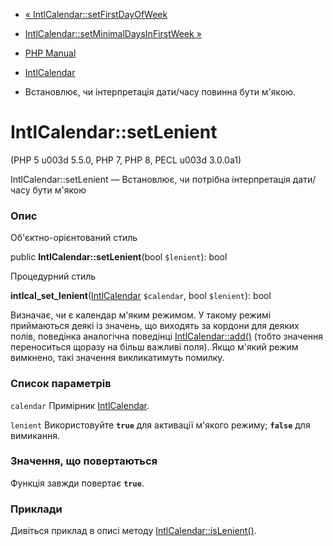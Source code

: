 - [«
IntlCalendar::setFirstDayOfWeek](intlcalendar.setfirstdayofweek.md)
- [IntlCalendar::setMinimalDaysInFirstWeek
»](intlcalendar.setminimaldaysinfirstweek.md)

- [PHP Manual](index.md)
- [IntlCalendar](class.intlcalendar.md)
- Встановлює, чи інтерпретація дати/часу повинна бути м'якою.

# IntlCalendar::setLenient

(PHP 5 u003d 5.5.0, PHP 7, PHP 8, PECL u003d 3.0.0a1)

IntlCalendar::setLenient — Встановлює, чи потрібна інтерпретація
дати/часу бути м'якою

### Опис

Об'єктно-орієнтований стиль

public **IntlCalendar::setLenient**(bool `$lenient`): bool

Процедурний стиль

**intlcal_set_lenient**([IntlCalendar](class.intlcalendar.md)
`$calendar`, bool `$lenient`): bool

Визначає, чи є календар м'яким режимом. У такому режимі
приймаються деякі із значень, що виходять за кордони для деяких
полів, поведінка аналогічна поведінці
[IntlCalendar::add()](intlcalendar.add.md) (тобто значення переноситься
щоразу на більш важливі поля). Якщо м'який режим вимкнено, такі
значення викликатимуть помилку.

### Список параметрів

`calendar`
Примірник [IntlCalendar](class.intlcalendar.md).

`lenient`
Використовуйте **`true`** для активації м'якого режиму; **`false`** для
вимикання.

### Значення, що повертаються

Функція завжди повертає **`true`**.

### Приклади

Дивіться приклад в описі методу
[IntlCalendar::isLenient()](intlcalendar.islenient.md).
